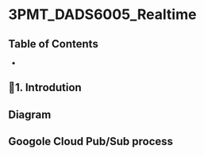 # 3PMT_DADS6005_Realtime
## Table of Contents
- 
## 🎯1. Introdution


## Diagram 

## Googole Cloud Pub/Sub process
